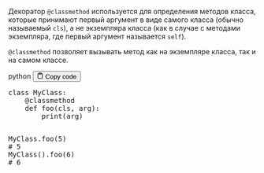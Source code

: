 <p>Декоратор <code>@classmethod</code> используется для определения методов класса,
которые принимают первый аргумент в виде самого класса (обычно называемый <code>cls</code>),
а не экземпляра класса (как в случае с методами экземпляра, где первый аргумент называется <code>self</code>).</p>
<p><code>@classmethod</code> позволяет вызывать метод как на экземпляре класса, так и на самом классе.</p>
<div class="code-element">
<div class="lang-line">
  <text>python</text>
  <button class="copy-button"
          id="code7d6607b6a746b2a0de0f2f02c37c3350b"
          onclick="copyCode(code7d6607b6a746b2a0de0f2f02c37c3350, code7d6607b6a746b2a0de0f2f02c37c3350b)">
    <svg stroke="currentColor"
         fill="none"
         stroke-width="2"
         viewBox="0 0 24 24"
         stroke-linecap="round"
         stroke-linejoin="round"
         class="h-4 w-4"
         height="1em"
         width="1em"
         xmlns="http://www.w3.org/2000/svg">
      <path d="M16 4h2a2 2 0 0 1 2 2v14a2 2 0 0 1-2 2H6a2 2 0 0 1-2-2V6a2 2 0 0 1 2-2h2"></path>
      <rect x="8" y="2" width="8" height="4" rx="1" ry="1"></rect>
    </svg>
    <text>Copy code</text>
  </button>

</div>
<div class="code" id="code7d6607b6a746b2a0de0f2f02c37c3350"><div class="highlight"><pre><span></span><span class="k">class</span> <span class="nc">MyClass</span><span class="p">:</span>
    <span class="nd">@classmethod</span>
    <span class="k">def</span> <span class="nf">foo</span><span class="p">(</span><span class="bp">cls</span><span class="p">,</span> <span class="n">arg</span><span class="p">):</span>
        <span class="nb">print</span><span class="p">(</span><span class="n">arg</span><span class="p">)</span>


<span class="n">MyClass</span><span class="o">.</span><span class="n">foo</span><span class="p">(</span><span class="mi">5</span><span class="p">)</span>    <span class="c1"># 5</span>
<span class="n">MyClass</span><span class="p">()</span><span class="o">.</span><span class="n">foo</span><span class="p">(</span><span class="mi">6</span><span class="p">)</span>  <span class="c1"># 6</span>
</pre></div></div>
</div>